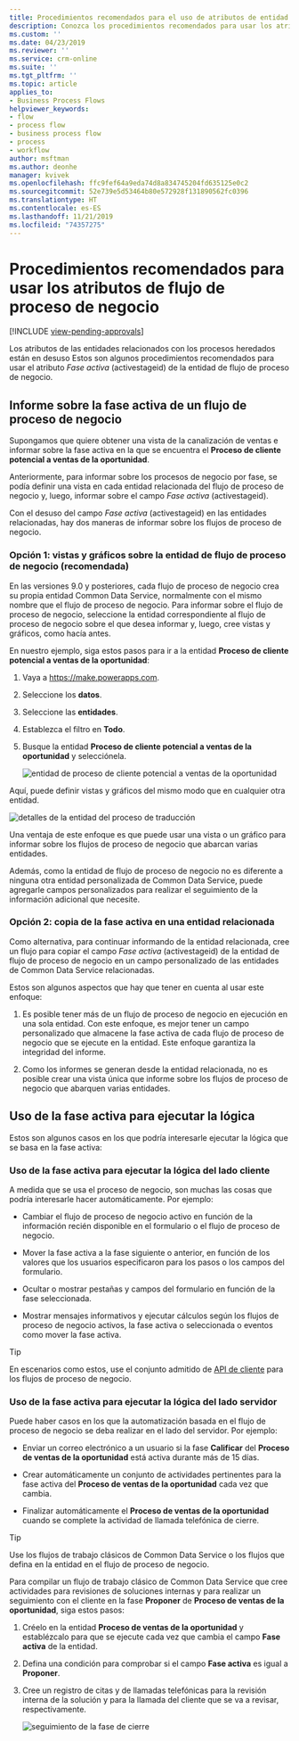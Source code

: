 ```yaml
---
title: Procedimientos recomendados para el uso de atributos de entidad de flujo de proceso de negocio | Microsoft Docs
description: Conozca los procedimientos recomendados para usar los atributos de entidad de flujo de proceso de negocio.
ms.custom: ''
ms.date: 04/23/2019
ms.reviewer: ''
ms.service: crm-online
ms.suite: ''
ms.tgt_pltfrm: ''
ms.topic: article
applies_to:
- Business Process Flows
helpviewer_keywords:
- flow
- process flow
- business process flow
- process
- workflow
author: msftman
ms.author: deonhe
manager: kvivek
ms.openlocfilehash: ffc9fef64a9eda74d8a834745204fd635125e0c2
ms.sourcegitcommit: 52e739e5d53464b80e572928f131890562fc0396
ms.translationtype: HT
ms.contentlocale: es-ES
ms.lasthandoff: 11/21/2019
ms.locfileid: "74357275"
---
```

# <a name="best-practices-in-using-business-process-flow-attributes"></a>Procedimientos recomendados para usar los atributos de flujo de proceso de negocio
[!INCLUDE [view-pending-approvals](includes/cc-rebrand.md)]


Los atributos de las entidades relacionados con los procesos heredados están en desuso Estos son algunos procedimientos recomendados para usar el atributo *Fase activa* (activestageid) de la entidad de flujo de proceso de negocio. 

## <a name="reporting-on-the-active-stage-of-a-business-process-flow"></a>Informe sobre la fase activa de un flujo de proceso de negocio

Supongamos que quiere obtener una vista de la canalización de ventas e informar sobre la fase activa en la que se encuentra el **Proceso de cliente potencial a ventas de la oportunidad**.

Anteriormente, para informar sobre los procesos de negocio por fase, se podía definir una vista en cada entidad relacionada del flujo de proceso de negocio y, luego, informar sobre el campo *Fase activa* (activestageid).

Con el desuso del campo *Fase activa* (activestageid) en las entidades relacionadas, hay dos maneras de informar sobre los flujos de proceso de negocio.

### <a name="option-1-views-and-charts-on-business-process-flow-entity-recommended"></a>Opción 1: vistas y gráficos sobre la entidad de flujo de proceso de negocio **(recomendada)**

En las versiones 9.0 y posteriores, cada flujo de proceso de negocio crea su propia entidad Common Data Service, normalmente con el mismo nombre que el flujo de proceso de negocio. Para informar sobre el flujo de proceso de negocio, seleccione la entidad correspondiente al flujo de proceso de negocio sobre el que desea informar y, luego, cree vistas y gráficos, como hacía antes.

En nuestro ejemplo, siga estos pasos para ir a la entidad **Proceso de cliente potencial a ventas de la oportunidad**:
1. Vaya a https://make.powerapps.com.
1. Seleccione los **datos**.
1. Seleccione las **entidades**.
1. Establezca el filtro en **Todo**.
1. Busque la entidad **Proceso de cliente potencial a ventas de la oportunidad** y selecciónela.

   ![entidad de proceso de cliente potencial a ventas de la oportunidad](media/best-practices-entity-attributes/lead-opportunity-process.png)

Aquí, puede definir vistas y gráficos del mismo modo que en cualquier otra entidad.

![detalles de la entidad del proceso de traducción](media/best-practices-entity-attributes/lead-to-opportunity-sales-process-details.png)

Una ventaja de este enfoque es que puede usar una vista o un gráfico para informar sobre los flujos de proceso de negocio que abarcan varias entidades.

Además, como la entidad de flujo de proceso de negocio no es diferente a ninguna otra entidad personalizada de Common Data Service, puede agregarle campos personalizados para realizar el seguimiento de la información adicional que necesite.

### <a name="option-2-copy-active-stage-to-a-related-entity"></a>Opción 2: copia de la fase activa en una entidad relacionada

Como alternativa, para continuar informando de la entidad relacionada, cree un flujo para copiar el campo *Fase activa* (activestageid) de la entidad de flujo de proceso de negocio en un campo personalizado de las entidades de Common Data Service relacionadas.

Estos son algunos aspectos que hay que tener en cuenta al usar este enfoque:

1.  Es posible tener más de un flujo de proceso de negocio en ejecución en una sola entidad. Con este enfoque, es mejor tener un campo personalizado que almacene la fase activa de cada flujo de proceso de negocio que se ejecute en la entidad. Este enfoque garantiza la integridad del informe.

1.  Como los informes se generan desde la entidad relacionada, no es posible crear una vista única que informe sobre los flujos de proceso de negocio que abarquen varias entidades.

## <a name="using-the-active-stage-to-run-logic"></a>Uso de la fase activa para ejecutar la lógica

Estos son algunos casos en los que podría interesarle ejecutar la lógica que se basa en la fase activa:

### <a name="using-the-active-stage-to-run-client-side-logic"></a>Uso de la fase activa para ejecutar la lógica del lado cliente

A medida que se usa el proceso de negocio, son muchas las cosas que podría interesarle hacer automáticamente. Por ejemplo:

-   Cambiar el flujo de proceso de negocio activo en función de la información recién disponible en el formulario o el flujo de proceso de negocio.

-   Mover la fase activa a la fase siguiente o anterior, en función de los valores que los usuarios especificaron para los pasos o los campos del formulario.

-   Ocultar o mostrar pestañas y campos del formulario en función de la fase seleccionada.

-   Mostrar mensajes informativos y ejecutar cálculos según los flujos de proceso de negocio activos, la fase activa o seleccionada o eventos como mover la fase activa.

> [!TIP]
> En escenarios como estos, use el conjunto admitido de [API de cliente](https://docs.microsoft.com/dynamics365/customer-engagement/developer/clientapi/reference/formcontext-data-process) para los flujos de proceso de negocio.
>

### <a name="using-the-active-stage-to-run-server-side-logic"></a>Uso de la fase activa para ejecutar la lógica del lado servidor

Puede haber casos en los que la automatización basada en el flujo de proceso de negocio se deba realizar en el lado del servidor. Por ejemplo:

-   Enviar un correo electrónico a un usuario si la fase **Calificar** del **Proceso de ventas de la oportunidad** está activa durante más de 15 días.

-   Crear automáticamente un conjunto de actividades pertinentes para la fase activa del **Proceso de ventas de la oportunidad** cada vez que cambia.

-   Finalizar automáticamente el **Proceso de ventas de la oportunidad** cuando se complete la actividad de llamada telefónica de cierre.

> [!TIP]
> Use los flujos de trabajo clásicos de Common Data Service o los flujos que defina en la entidad en el flujo de proceso de negocio.
> 

Para compilar un flujo de trabajo clásico de Common Data Service que cree actividades para revisiones de soluciones internas y para realizar un seguimiento con el cliente en la fase **Proponer** de **Proceso de ventas de la oportunidad**, siga estos pasos:

1. Créelo en la entidad **Proceso de ventas de la oportunidad** y establézcalo para que se ejecute cada vez que cambia el campo **Fase activa** de la entidad. 
1. Defina una condición para comprobar si el campo **Fase activa** es igual a **Proponer**. 
1. Cree un registro de citas y de llamadas telefónicas para la revisión interna de la solución y para la llamada del cliente que se va a revisar, respectivamente.

   ![seguimiento de la fase de cierre](media/best-practices-entity-attributes/close-stage-followup.png)
